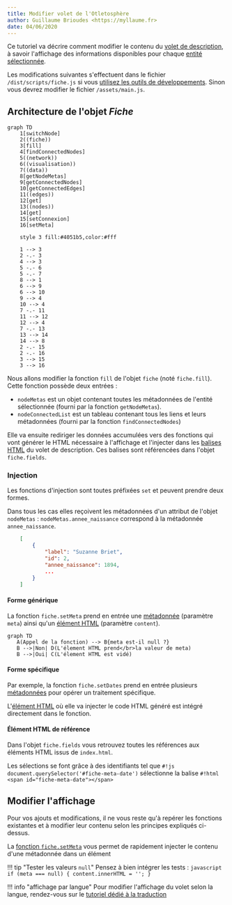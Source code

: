 ```yaml
---
title: Modifier volet de l'Otletosphère
author: Guillaume Brioudes <https://myllaume.fr>
date: 04/06/2020
---
```


Ce tutoriel va décrire comment modifier le contenu du [volet de description](../utilisation/elements-interface.md), à savoir l'affichage des informations disponibles pour chaque [entité sélectionnée](../utilisation/selection-entites.md#methodes).

Les modifications suivantes s'effectuent dans le fichier `/dist/scripts/fiche.js` si vous [utilisez les outils de développements](./outils-developpement.md#utiliser-les-outils-de-developpement). Sinon vous devrez modifier le fichier `/assets/main.js`.

## Architecture de l'objet *Fiche*

```mermaid
graph TD
    1[switchNode]
    2((fiche))
    3[fill]
    4[findConnectedNodes]
    5((network))
    6((visualisation))
    7((data))
    8[getNodeMetas]
    9[getConnectedNodes]
    10[getConnectedEdges]
    11((edges))
    12[get]
    13((nodes))
    14[get]
    15[setConnexion]
    16[setMeta]

    style 3 fill:#4051b5,color:#fff

    1 --> 3
    2 -.- 3
    4 --> 3
    5 -.- 6
    5 -.- 7
    8 --> 1
    6 --> 9
    6 --> 10
    9 --> 4
    10 --> 4
    7 -.- 11
    11 --> 12
    12 --> 4
    7 -.- 13
    13 --> 14
    14 --> 8
    2 -.- 15
    2 -.- 16
    3 --> 15
    3 --> 16
```

Nous allons modifier la fonction `fill` de l'objet `fiche` (noté `fiche.fill`). Cette fonction possède deux entrées :

- `nodeMetas` est un objet contenant toutes les métadonnées de l'entité sélectionnée (fourni par la fonction `getNodeMetas`).
- `nodeConnectedList` est un tableau contenant tous les liens et leurs métadonnées (fourni par la fonction `findConnectedNodes`)

Elle va ensuite rediriger les données accumulées vers des fonctions qui vont générer le HTML nécessaire à l'affichage et l'injecter dans les [balises HTML](#element-html-de-reference) du volet de description. Ces balises sont référencées dans l'objet `fiche.fields`.

### Injection

Les fonctions d'injection sont toutes préfixées `set` et peuvent prendre deux formes.

Dans tous les cas elles reçoivent les métadonnées d'un attribut de l'objet `nodeMetas` : `nodeMetas.annee_naissance` correspond à la métadonnée `annee_naissance`.

```json hl_lines="5"
    [
        {
            "label": "Suzanne Briet",
            "id": 2,
            "annee_naissance": 1894,
            ...
        }
    ]
```

#### Forme générique

La fonction `fiche.setMeta` prend en entrée une [métadonnée](#injection) (paramètre `meta`) ainsi qu'un [élément HTML](#element-html-de-reference) (paramètre `content`).

```mermaid
graph TD
   A(Appel de la fonction) --> B{meta est-il null ?}
   B -->|Non| D(L'élement HTML prend</br>la valeur de meta)
   B -->|Oui| C(L'élement HTML est vidé)
```

#### Forme spécifique

Par exemple, la fonction `fiche.setDates` prend en entrée plusieurs [métadonnées](#injection) pour opérer un traitement spécifique.

L'[élément HTML](#element-html-de-reference) où elle va injecter le code HTML généré est intégré directement dans le fonction.

#### Élément HTML de référence

Dans l'objet `fiche.fields` vous retrouvez toutes les références aux éléments HTML issus de `index.html`.

Les sélections se font grâce à des identifiants tel que `#!js document.querySelector('#fiche-meta-date')` sélectionne la balise `#!html <span id="fiche-meta-date"></span>`

## Modifier l'affichage

Pour vos ajouts et modifications, il ne vous reste qu'à repérer les fonctions existantes et à modifier leur contenu selon les principes expliqués ci-dessus.

La [fonction `fiche.setMeta`](#forme-generique) vous permet de rapidement injecter le contenu d'une métadonnée dans un élément

!!! tip "Tester les valeurs `null`"
    Pensez à bien intégrer les tests :
    ```javascript
    if (meta === null) {
        content.innerHTML = '';
    }
    ```

!!! info "affichage par langue"
    Pour modifier l'affichage du volet selon la langue, rendez-vous sur le [tutoriel dédié à la traduction](./modifier-traduction.md#traduire-le-volet-de-description)